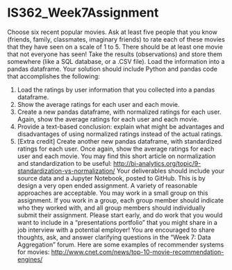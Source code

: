 # IS362_Week7Assignment

Choose six recent popular movies. Ask at least five people that you know (friends, family, classmates,
imaginary friends) to rate each of these movies that they have seen on a scale of 1 to 5. There should be
at least one movie that not everyone has seen!
Take the results (observations) and store them somewhere (like a SQL database, or a .CSV file). Load the
information into a pandas dataframe. Your solution should include Python and pandas code that
accomplishes the following:
1. Load the ratings by user information that you collected into a pandas dataframe.
2. Show the average ratings for each user and each movie.
3. Create a new pandas dataframe, with normalized ratings for each user. Again, show the average
ratings for each user and each movie.
4. Provide a text-based conclusion: explain what might be advantages and disadvantages of using
normalized ratings instead of the actual ratings.
5. [Extra credit] Create another new pandas dataframe, with standardized ratings for each user.
Once again, show the average ratings for each user and each movie.
You may find this short article on normalization and standardization to be useful:
http://bi-analytics.org/topic/9-standardization-vs-normalization/
Your deliverables should include your source data and a Jupyter Notebook, posted to GitHub.
This is by design a very open ended assignment. A variety of reasonable approaches are acceptable.
You may work in a small group on this assignment. If you work in a group, each group member should
indicate who they worked with, and all group members should individually submit their assignment.
Please start early, and do work that you would want to include in a “presentations portfolio” that you
might share in a job interview with a potential employer! You are encouraged to share thoughts, ask,
and answer clarifying questions in the “Week 7: Data Aggregation” forum.
Here are some examples of recommender systems for movies:
http://www.cnet.com/news/top-10-movie-recommendation-engines/
